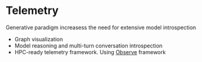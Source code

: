 # Telemetry

Generative paradigm increasess the need for extensive model introspection

- Graph visualization
- Model reasoning and multi-turn conversation introspection
- HPC-ready telemetry framework. Using [Observe](https://github.com/stride-research/observe) framework 

